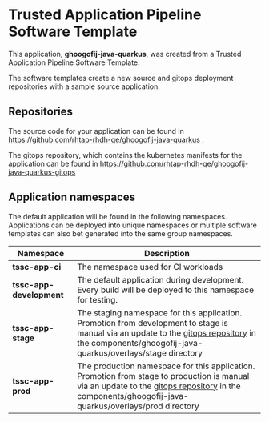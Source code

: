 # Trusted Application Pipeline Software Template

This application, **ghoogofij-java-quarkus**, was created from a Trusted Application Pipeline Software Template.

The software templates create a new source and gitops deployment repositories with a sample source application. 

## Repositories

The source code for your application can be found in [https://github.com/rhtap-rhdh-qe/ghoogofij-java-quarkus ](https://github.com/rhtap-rhdh-qe/ghoogofij-java-quarkus ).
 
The gitops repository, which contains the kubernetes manifests for the application can be found in 
[https://github.com/rhtap-rhdh-qe/ghoogofij-java-quarkus-gitops ](https://github.com/rhtap-rhdh-qe/ghoogofij-java-quarkus-gitops ) 

## Application namespaces 

The default application will be found in the following namespaces. Applications can be deployed into unique namespaces or multiple software templates can also bet generated into the same group namespaces.  

|  Namespace   |  Description   |  
| -------- | -------- |
| **tssc-app-ci** | The namespace used for CI workloads |
| **tssc-app-development** | The default application during development. Every build will be deployed to this namespace for testing. |
| **tssc-app-stage** | The staging namespace for this application. Promotion from development to stage is manual via an update to the [gitops repository](https://github.com/rhtap-rhdh-qe/ghoogofij-java-quarkus-gitops ) in the components/ghoogofij-java-quarkus/overlays/stage directory |
| **tssc-app-prod** | The production namespace for this application. Promotion from stage to production is manual via an update to the [gitops repository](https://github.com/rhtap-rhdh-qe/ghoogofij-java-quarkus-gitops ) in the components/ghoogofij-java-quarkus/overlays/prod directory |
